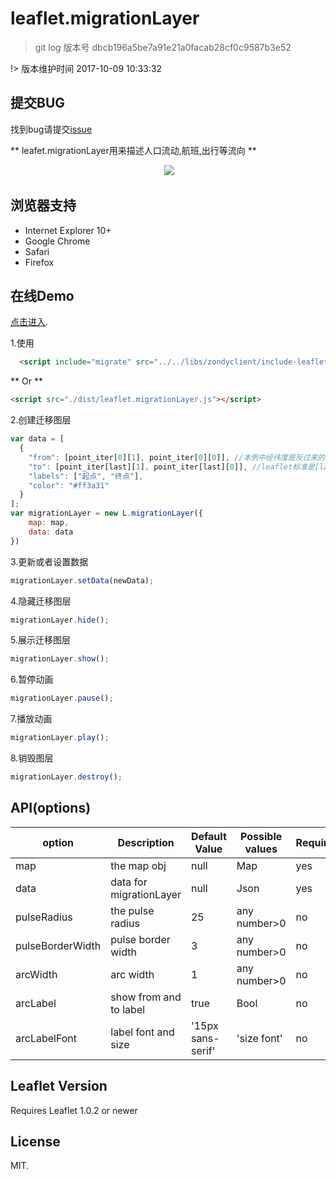 # leaflet.migrationLayer
> git log 版本号 dbcb196a5be7a91e21a0facab28cf0c9587b3e52

!> 版本维护时间 2017-10-09 10:33:32

## 提交BUG
找到bug请提交[issue](https://github.com/ParnDeedlit/WebClient-Leaflet/issues)

** leafet.migrationLayer用来描述人口流动,航班,出行等流向 **

<div style="text-align:center" align="center">
  <img src="https://sylvenas.github.io/leaflet.migrationLayer/demo.gif" />
</div>

## 浏览器支持   
-  Internet Explorer 10+     
- Google Chrome     
- Safari    
- Firefox        

## 在线Demo
[点击进入](https://sylvenas.github.io/leaflet.migrationLayer/).

1.使用     

```html
  <script include="migrate" src="../../libs/zondyclient/include-leaflet.js"></script>
```    
** Or **
```html
<script src="./dist/leaflet.migrationLayer.js"></script>
```

2.创建迁移图层
```js
var data = [
  {
    "from": [point_iter[0][1], point_iter[0][0]], //本例中经纬度是反过来的[lon, lat]
    "to": [point_iter[last][1], point_iter[last][0]], //leaflet标准是[lat, lon]
    "labels": ["起点", "终点"],
    "color": "#ff3a31"
  }
];
var migrationLayer = new L.migrationLayer({
    map: map,
    data: data
})
```     
3.更新或者设置数据
```js
migrationLayer.setData(newData);
```   
4.隐藏迁移图层    
```js
migrationLayer.hide();
```   
5.展示迁移图层       
```js
migrationLayer.show();
```   
6.暂停动画  
```js
migrationLayer.pause();
```   
7.播放动画
```js
migrationLayer.play();
```   
8.销毁图层   
```js
migrationLayer.destroy();
```   

## API(options)   

| option          | Description            | Default Value    | Possible  values         | Required       |
| --------------- | ---------------------- | -----------------| ------------------------ | -------------- |
| map             | the map obj            | null             | Map                      | yes            |
| data            | data for migrationLayer| null             | Json                     | yes            |
| pulseRadius     | the pulse radius       | 25               | any number>0             | no             |
| pulseBorderWidth| pulse border width     | 3                | any number>0             | no             |
| arcWidth        | arc width              | 1                | any number>0             | no             |
| arcLabel        | show from and to label | true             | Bool                     | no             |
| arcLabelFont    | label font and size    | '15px sans-serif'| 'size font'              | no             |   

## Leaflet Version     
Requires Leaflet 1.0.2 or newer   

## License   
MIT.    
